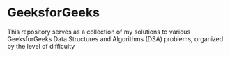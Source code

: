 # GeeksforGeeks
This repository serves as a collection of my solutions to various GeeksforGeeks Data Structures and Algorithms (DSA) problems, organized by the level of difficulty
